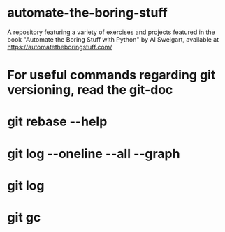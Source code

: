 # automate-the-boring-stuff
A repository featuring a variety of exercises and projects featured in the book "Automate the Boring Stuff with Python" by Al Sweigart, available at https://automatetheboringstuff.com/

# For useful commands regarding git versioning, read the git-doc
# git rebase --help 
# git log --oneline --all --graph
# git log
# git gc
